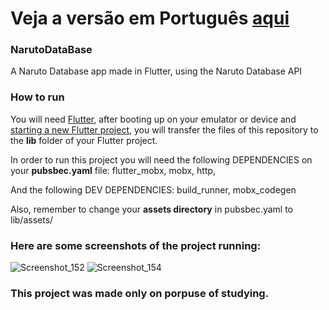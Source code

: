 # Veja a versão em Português <a href="README-ptbr.md">aqui</a>

### NarutoDataBase

A Naruto Database app made in Flutter, using the Naruto Database API



### How to run

You will need <a href="https://docs.flutter.dev/get-started/install">Flutter</a>, after booting up on your emulator or device and <a href="https://docs.flutter.dev/get-started/codelab">starting a new Flutter project</a>, you will transfer the files of this repository to the <strong>lib</strong> folder of your Flutter project.

In order to run this project you will need the following DEPENDENCIES on your <strong>pubsbec.yaml</strong> file:
flutter_mobx,
mobx,
http,

And the following DEV DEPENDENCIES:
build_runner,
mobx_codegen

Also, remember to change your <strong>assets directory</strong> in pubsbec.yaml to lib/assets/

### Here are some screenshots of the project running:

![Screenshot_152](https://user-images.githubusercontent.com/113607857/191573217-9674e762-d215-4407-a91f-bb161b034804.png)
![Screenshot_154](https://user-images.githubusercontent.com/113607857/191573076-57bb827b-44dc-44ed-be1f-5cf20a86000a.png)


### This project was made only on porpuse of studying.
